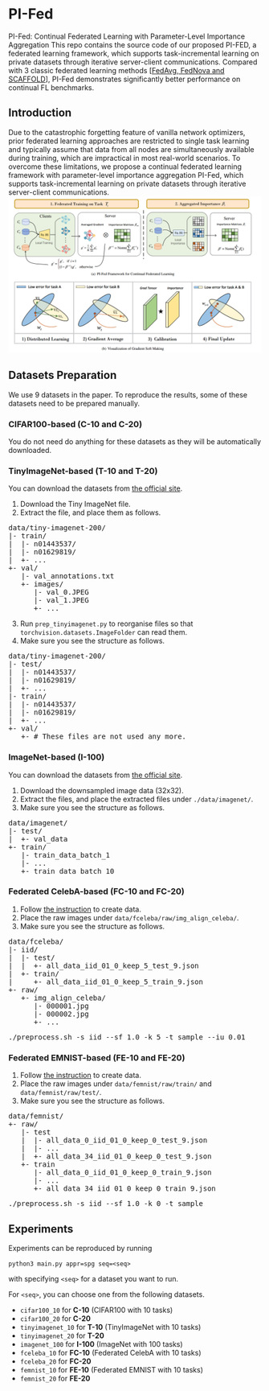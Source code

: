 # PI-Fed
PI-Fed: Continual Federated Learning with Parameter-Level Importance Aggregation
This repo contains the source code of our proposed PI-FED, a federated learning framework, which supports task-incremental learning on private datasets through iterative server-client communications. 
Compared with 3 classic federated learning methods [[FedAvg, FedNova and SCAFFOLD](https://github.com/rruisong/pytorch_federated_learning)], PI-Fed demonstrates significantly better performance on continual FL benchmarks.

## Introduction
Due to the catastrophic forgetting feature of vanilla network optimizers, prior federated learning approaches are restricted to single task learning and typically assume that data from all nodes are simultaneously available during training, which are impractical in most real-world scenarios. 
To overcome these limitations, we propose a continual federated learning framework with parameter-level importance aggregation PI-Fed, 
which supports task-incremental learning on private datasets through iterative server-client communications.
![main](./plot/figure/main_00.png)


## Datasets Preparation

We use 9 datasets in the paper. To reproduce the results, some of these datasets need to be prepared manually.

### CIFAR100-based (**C-10** and **C-20**)

You do not need do anything for these datasets as they will be automatically downloaded.

### TinyImageNet-based (**T-10** and **T-20**)

You can download the datasets from [the official site](https://image-net.org/).

1. Download the Tiny ImageNet file.
2. Extract the file, and place them as follows.

<pre>
data/tiny-imagenet-200/
|- train/
|  |- n01443537/
|  |- n01629819/
|  +- ...
+- val/
   |- val_annotations.txt
   +- images/
      |- val_0.JPEG
      |- val_1.JPEG
      +- ...
</pre>

3. Run `prep_tinyimagenet.py` to reorganise files so that `torchvision.datasets.ImageFolder` can read them.
4. Make sure you see the structure as follows.

<pre>
data/tiny-imagenet-200/
|- test/
|  |- n01443537/
|  |- n01629819/
|  +- ...
|- train/
|  |- n01443537/
|  |- n01629819/
|  +- ...
+- val/
   +- # These files are not used any more. 
</pre>

### ImageNet-based (**I-100**)

You can download the datasets from [the official site](https://image-net.org/).

1. Download the downsampled image data (32x32).
2. Extract the files, and place the extracted files under `./data/imagenet/`.
3. Make sure you see the structure as follows.

<pre>
data/imagenet/
|- test/
|  +- val_data
+- train/
   |- train_data_batch_1
   |- ...
   +- train_data_batch_10
</pre>

### Federated CelebA-based (**FC-10** and **FC-20**)

1. Follow [the instruction](https://github.com/TalwalkarLab/leaf/tree/master/data/celeba) to create data.
2. Place the raw images under `data/fceleba/raw/img_align_celeba/`.
3. Make sure you see the structure as follows.

<pre>
data/fceleba/
|- iid/
|  |- test/
|  |  +- all_data_iid_01_0_keep_5_test_9.json
|  +- train/ 
|     +- all_data_iid_01_0_keep_5_train_9.json
+- raw/
   +- img_align_celeba/
      |- 000001.jpg
      |- 000002.jpg
      +- ...
</pre>

<pre>
./preprocess.sh -s iid --sf 1.0 -k 5 -t sample --iu 0.01
</pre>
### Federated EMNIST-based (**FE-10** and **FE-20**)

1. Follow [the instruction](https://github.com/TalwalkarLab/leaf/tree/master/data/femnist) to create data.
2. Place the raw images under `data/femnist/raw/train/` and `data/femnist/raw/test/`.
3. Make sure you see the structure as follows.

<pre>
data/femnist/
+- raw/
   |- test
   |  |- all_data_0_iid_01_0_keep_0_test_9.json
   |  |- ...
   |  +- all_data_34_iid_01_0_keep_0_test_9.json
   +- train
      |- all_data_0_iid_01_0_keep_0_train_9.json
      |- ...
      +- all_data_34_iid_01_0_keep_0_train_9.json
</pre>
<pre>
./preprocess.sh -s iid --sf 1.0 -k 0 -t sample
</pre>
## Experiments

Experiments can be reproduced by running

```shell
python3 main.py appr=spg seq=<seq> 
```

with specifying `<seq>` for a dataset you want to run.

For `<seq>`, you can choose one from the following datasets.

- `cifar100_10` for **C-10** (CIFAR100 with 10 tasks)
- `cifar100_20` for **C-20**
- `tinyimagenet_10` for **T-10** (TinyImageNet with 10 tasks)
- `tinyimagenet_20` for **T-20**
- `imagenet_100` for **I-100** (ImageNet with 100 tasks)
- `fceleba_10` for **FC-10** (Federated CelebA with 10 tasks)
- `fceleba_20` for **FC-20**
- `femnist_10` for **FE-10** (Federated EMNIST with 10 tasks)
- `femnist_20` for **FE-20**